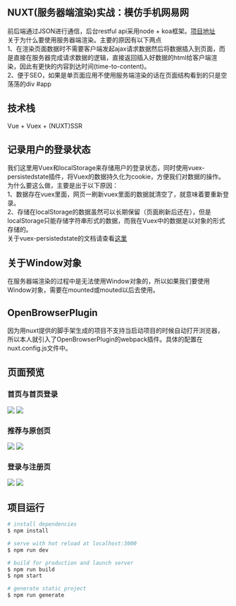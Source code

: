 ## NUXT(服务器端渲染)实战：模仿手机网易网
前后端通过JSON进行通信，后台restful api采用node + koa框架。[项目地址](https://github.com/handsomeJs/news-wy-server)
<br>
关于为什么要使用服务器端渲染。主要的原因有以下两点
<br>
1、在渲染页面数据时不需要客户端发起ajax请求数据然后将数据插入到页面，而是直接在服务器完成请求数据的逻辑，直接返回插入好数据的html给客户端渲染，因此有更快的内容到达时间(time-to-content)。
<br>
2、便于SEO，如果是单页面应用不使用服务端渲染的话在页面结构看到的只是空荡荡的div #app

## 技术栈
Vue + Vuex + (NUXT)SSR

## 记录用户的登录状态
我们这里用Vuex和localStorage来存储用户的登录状态，同时使用vuex-persistedstate插件，将Vuex的数据持久化为cookie，方便我们对数据的操作。
为什么要这么做，主要是出于以下原因：
<br>
1、数据存在vuex里面，网页一刷新vuex里面的数据就清空了，就意味着要重新登录。
<br>
2、存储在localStorage的数据虽然可以长期保留（页面刷新后还在），但是localStorage只能存储字符串形式的数据，而我在Vuex中的数据是以对象的形式存储的。
<br>
关于vuex-persistedstate的文档请查看[这里](https://github.com/robinvdvleuten/vuex-persistedstate)

## 关于Window对象
在服务器端渲染的过程中是无法使用Window对象的，所以如果我们要使用Window对象，需要在mounted或mouted以后去使用。

## OpenBrowserPlugin
因为用nuxt提供的脚手架生成的项目不支持当启动项目的时候自动打开浏览器，所以本人就引入了OpenBrowserPlugin的webpack插件。具体的配置在nuxt.config.js文件中。

## 页面预览

### 首页与首页登录
<img src="./readme-img/index.png" />
<img src="./readme-img/index-login.png" />

### 推荐与原创页
<img src="./readme-img/recommend.png" />
<img src="./readme-img/exclusive.png" />

### 登录与注册页
<img src="./readme-img/login.png" />
<img src="./readme-img/register.png" />

## 项目运行
``` bash
# install dependencies
$ npm install

# serve with hot reload at localhost:3000
$ npm run dev

# build for production and launch server
$ npm run build
$ npm start

# generate static project
$ npm run generate
```
